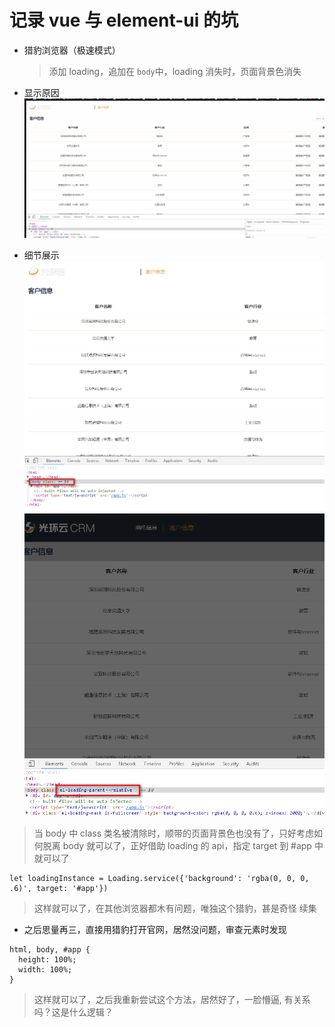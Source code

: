 # 记录 vue 与 element-ui 的坑

- 猎豹浏览器（极速模式）

  > 添加 loading，追加在 `body`中，loading 消失时，页面背景色消失

- 显示原因
  <img src="./../images/loading/element-loading.gif" />
- 细节展示
  <img src="./../images/loading/loading-class.png" />
  <img src="./../images/loading/loading-classshow.png" />

> 当 body 中 class 类名被清除时，顺带的页面背景色也没有了，只好考虑如何脱离 body 就可以了，正好借助 loading 的 api，指定 target 到 #app 中就可以了

```
let loadingInstance = Loading.service({'background': 'rgba(0, 0, 0, .6)', target: '#app'})
```

> 这样就可以了，在其他浏览器都木有问题，唯独这个猎豹，甚是奇怪
> 续集

- 之后思量再三，直接用猎豹打开官网，居然没问题，审查元素时发现

```
html, body, #app {
  height: 100%;
  width: 100%;
}
```

> 这样就可以了，之后我重新尝试这个方法，居然好了，一脸懵逼, 有关系吗？这是什么逻辑？

